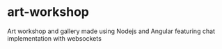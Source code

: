 # art-workshop
Art workshop and gallery made using Nodejs and Angular featuring chat implementation with websockets
